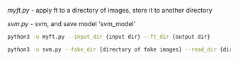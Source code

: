 
*myft.py* - apply ft to a directory of images, store it to another directory 

*svm.py* - svm, and save model 'svm_model'

``` bash
python3 -u myft.py --input_dir {input dir} --ft_dir {output dir}
```

``` bash
python3 -u svm.py --fake_dir {directory of fake images} --read_dir {directory of real images}
```